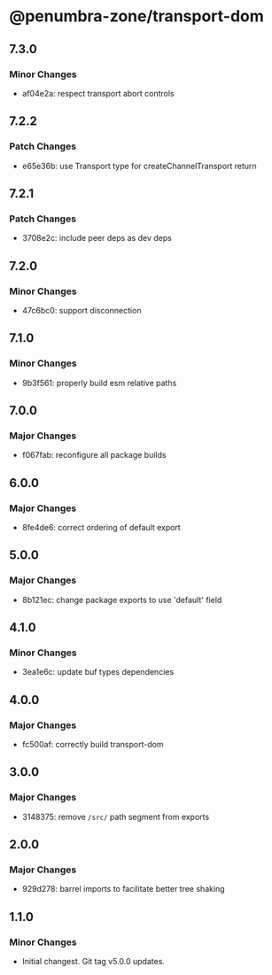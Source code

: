# @penumbra-zone/transport-dom

## 7.3.0

### Minor Changes

- af04e2a: respect transport abort controls

## 7.2.2

### Patch Changes

- e65e36b: use Transport type for createChannelTransport return

## 7.2.1

### Patch Changes

- 3708e2c: include peer deps as dev deps

## 7.2.0

### Minor Changes

- 47c6bc0: support disconnection

## 7.1.0

### Minor Changes

- 9b3f561: properly build esm relative paths

## 7.0.0

### Major Changes

- f067fab: reconfigure all package builds

## 6.0.0

### Major Changes

- 8fe4de6: correct ordering of default export

## 5.0.0

### Major Changes

- 8b121ec: change package exports to use 'default' field

## 4.1.0

### Minor Changes

- 3ea1e6c: update buf types dependencies

## 4.0.0

### Major Changes

- fc500af: correctly build transport-dom

## 3.0.0

### Major Changes

- 3148375: remove `/src/` path segment from exports

## 2.0.0

### Major Changes

- 929d278: barrel imports to facilitate better tree shaking

## 1.1.0

### Minor Changes

- Initial changest. Git tag v5.0.0 updates.

